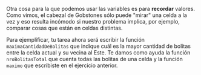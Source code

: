 Otra cosa para la que podemos usar las variables es para **recordar** valores. Como vimos, el cabezal de Gobstones sólo puede "mirar" una celda a la vez y eso resulta incómodo si nuestro problema implica, por ejemplo, comparar cosas que están en celdas distintas.

Para ejemplificar, tu tarea ahora será escribir la función `maximaCantidadDeBolitas` que indique cuál es la mayor cantidad de bolitas entre la celda actual y su vecina al Este. Te damos como ayuda la función `nroBolitasTotal` que cuenta todas las bolitas de una celda y la función `maximo` que escribiste en el ejercicio anterior.